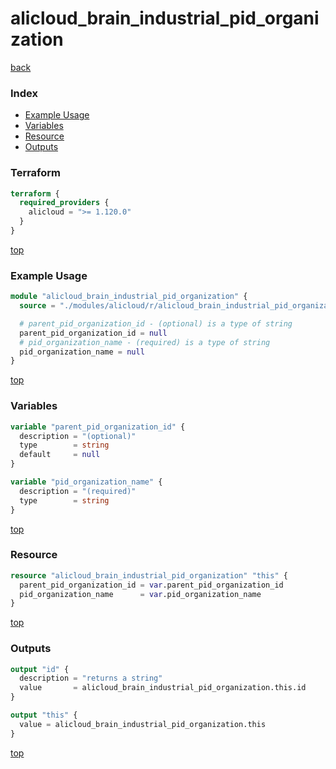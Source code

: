 # alicloud_brain_industrial_pid_organization

[back](../alicloud.md)

### Index

- [Example Usage](#example-usage)
- [Variables](#variables)
- [Resource](#resource)
- [Outputs](#outputs)

### Terraform

```terraform
terraform {
  required_providers {
    alicloud = ">= 1.120.0"
  }
}
```

[top](#index)

### Example Usage

```terraform
module "alicloud_brain_industrial_pid_organization" {
  source = "./modules/alicloud/r/alicloud_brain_industrial_pid_organization"

  # parent_pid_organization_id - (optional) is a type of string
  parent_pid_organization_id = null
  # pid_organization_name - (required) is a type of string
  pid_organization_name = null
}
```

[top](#index)

### Variables

```terraform
variable "parent_pid_organization_id" {
  description = "(optional)"
  type        = string
  default     = null
}

variable "pid_organization_name" {
  description = "(required)"
  type        = string
}
```

[top](#index)

### Resource

```terraform
resource "alicloud_brain_industrial_pid_organization" "this" {
  parent_pid_organization_id = var.parent_pid_organization_id
  pid_organization_name      = var.pid_organization_name
}
```

[top](#index)

### Outputs

```terraform
output "id" {
  description = "returns a string"
  value       = alicloud_brain_industrial_pid_organization.this.id
}

output "this" {
  value = alicloud_brain_industrial_pid_organization.this
}
```

[top](#index)